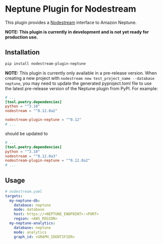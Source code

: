# Neptune Plugin for Nodestream

This plugin provides a [Nodestream](https://github.com/nodestream-proj/nodestream) interface to Amazon Neptune. 

**NOTE: This plugin is currently in development and is not yet ready for production use.**

## Installation

```bash
pip install nodestream-plugin-neptune
```

**NOTE:** This plugin is currently only available in a pre-release version. When creating a new project with
`nodestream new test_project_name --database neptune`, you may need to update the generated pyproject.toml file to
use the latest pre-release version of the Neptune plugin from PyPI. For example:

```toml
# ...
[tool.poetry.dependencies]
python = "^3.10"
nodestream = "^0.12.0a2"

nodestream-plugin-neptune = "^0.12"
# ...
```
should be updated to
```toml
# ...
[tool.poetry.dependencies]
python = "^3.10"
nodestream = "^0.12.0a3"
nodestream-plugin-neptune = "^0.12.0a2"
# ...
```

## Usage

```yaml
# nodestream.yaml
targets:
  my-neptune-db:
    database: neptune
    mode: database
    host: https://<NEPTUNE_ENDPOINT>:<PORT>
    region: <AWS_REGION>
  my-neptune-analytics:
    database: neptune
    mode: analytics
    graph_id: <GRAPH_IDENTIFIER>
```
